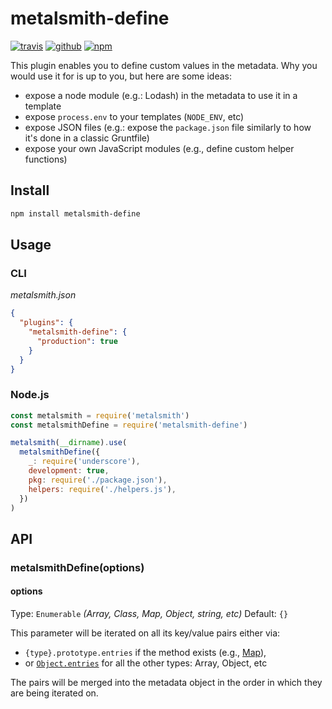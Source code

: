 # metalsmith-define

[![travis](https://img.shields.io/travis/aymericbeaumet/metalsmith-define?style=flat-square&logo=travis)](https://travis-ci.org/aymericbeaumet/metalsmith-define)
[![github](https://img.shields.io/github/issues/aymericbeaumet/metalsmith-define?style=flat-square&logo=github)](https://github.com/aymericbeaumet/metalsmith-define/issues)
[![npm](https://img.shields.io/npm/v/metalsmith-define?style=flat-square&logo=npm)](https://www.npmjs.com/package/metalsmith-define)

This plugin enables you to define custom values in the metadata. Why you
would use it for is up to you, but here are some ideas:

- expose a node module (e.g.: Lodash) in the metadata to use it in a
  template
- expose `process.env` to your templates (`NODE_ENV`, etc)
- expose JSON files (e.g.: expose the `package.json` file similarly to how
  it's done in a classic Gruntfile)
- expose your own JavaScript modules (e.g., define custom helper functions)

## Install

```sh
npm install metalsmith-define
```

## Usage

### CLI

_metalsmith.json_

```json
{
  "plugins": {
    "metalsmith-define": {
      "production": true
    }
  }
}
```

### Node.js

```javascript
const metalsmith = require('metalsmith')
const metalsmithDefine = require('metalsmith-define')

metalsmith(__dirname).use(
  metalsmithDefine({
    _: require('underscore'),
    development: true,
    pkg: require('./package.json'),
    helpers: require('./helpers.js'),
  })
)
```

## API

### metalsmithDefine(options)

#### options

Type: `Enumerable` _(Array, Class, Map, Object, string, etc)_
Default: `{}`

This parameter will be iterated on all its key/value pairs either via:

- `{type}.prototype.entries` if the method exists (e.g.,
  [Map](https://developer.mozilla.org/en-US/docs/Web/JavaScript/Reference/Global_Objects/Map/entries)),
- or
  [`Object.entries`](https://developer.mozilla.org/en-US/docs/Web/JavaScript/Reference/Global_Objects/Object/entries)
  for all the other types: Array, Object, etc

The pairs will be merged into the metadata object in the order in which they are
being iterated on.
